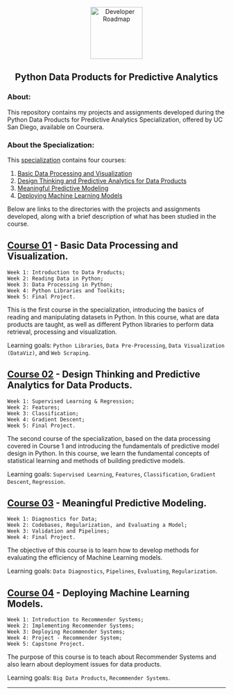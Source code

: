 <p align="center">
  <a href="https://github.com/marcoshsq/PythonPredictiveAnalytics">
    <img src="https://cdn0.iconfinder.com/data/icons/business-and-finance-195/50/2-512.png" alt="Developer Roadmap" width="120" height="120">
  </a>
</p>
  <h2 align="center">Python Data Products for Predictive Analytics</h2>
</div>

### About:

This repository contains my projects and assignments developed during the Python Data Products for Predictive Analytics Specialization, offered by UC San Diego, available on Coursera.

### About the Specialization:

This [specialization](https://www.coursera.org/specializations/python-data-products-for-predictive-analytics) contains four courses:

1. [Basic Data Processing and Visualization](https://www.coursera.org/learn/basic-data-processing-visualization-python?specialization=python-data-products-for-predictive-analytics)
2. [Design Thinking and Predictive Analytics for Data Products](https://www.coursera.org/learn/design-thinking-predictive-analytics-data-products?specialization=python-data-products-for-predictive-analytics)
3. [Meaningful Predictive Modeling](https://www.coursera.org/learn/meaningful-predictive-modeling?specialization=python-data-products-for-predictive-analytics)
4. [Deploying Machine Learning Models](https://www.coursera.org/learn/deploying-machine-learning-models?specialization=python-data-products-for-predictive-analytics)

Below are links to the directories with the projects and assignments developed, along with a brief description of what has been studied in the course.

## [Course 01]() - Basic Data Processing and Visualization.

    Week 1: Introduction to Data Products;
    Week 2: Reading Data in Python;
    Week 3: Data Processing in Python;
    Week 4: Python Libraries and Toolkits;
    Week 5: Final Project.
    
This is the first course in the specialization, introducing the basics of reading and manipulating datasets in Python. In this course, what are data products are taught, as well as different Python libraries to perform data retrieval, processing and visualization.

Learning goals: ``Python Libraries``, ``Data Pre-Processing``, ``Data Visualization (DataViz)``, and ``Web Scraping``.

## [Course 02]() - Design Thinking and Predictive Analytics for Data Products.

    Week 1: Supervised Learning & Regression;
    Week 2: Features;
    Week 3: Classification;
    Week 4: Gradient Descent;
    Week 5: Final Project.

The second course of the specialization, based on the data processing covered in Course 1 and introducing the fundamentals of predictive model design in Python. In this course, we learn the fundamental concepts of statistical learning and methods of building predictive models.

Learning goals: ``Supervised Learning``, ``Features``, ``Classification``, ``Gradient Descent``, ``Regression``.

## [Course 03]() - Meaningful Predictive Modeling.

    Week 1: Diagnostics for Data;
    Week 2: Codebases, Regularization, and Evaluating a Model;
    Week 3: Validation and Pipelines;
    Week 4: Final Project.

The objective of this course is to learn how to develop methods for evaluating the efficiency of Machine Learning models.

Learning goals: ``Data Diagnostics``, ``Pipelines``, ``Evaluating``, ``Regularization``.

## [Course 04]() - Deploying Machine Learning Models.

    Week 1: Introduction to Recommender Systems;
    Week 2: Implementing Recommender Systems;
    Week 3: Deploying Recommender Systems; 
    Week 4: Project - Recommender System;
    Week 5: Capstone Project.

The purpose of this course is to teach about Recommender Systems and also learn about deployment issues for data products.

Learning goals: ``Big Data Products``, ``Recommender Systems``.

---
